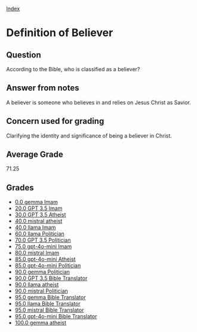 
[Index](../index.md)
# Definition of Believer
## Question
According to the Bible, who is classified as a believer?

## Answer from notes
A believer is someone who believes in and relies on Jesus Christ as Savior.

## Concern used for grading
Clarifying the identity and significance of being a believer in Christ.

## Average Grade
71.25

## Grades
 * [0.0 gemma Imam](../answers/gemma_Imam/Definition_of_Believer.md)
 * [20.0 GPT 3.5 Imam](../answers/GPT_3.5_Imam/Definition_of_Believer.md)
 * [30.0 GPT 3.5 Atheist](../answers/GPT_3.5_Atheist/Definition_of_Believer.md)
 * [40.0 mistral atheist](../answers/mistral_atheist/Definition_of_Believer.md)
 * [40.0 llama Imam](../answers/llama_Imam/Definition_of_Believer.md)
 * [60.0 llama Politician](../answers/llama_Politician/Definition_of_Believer.md)
 * [70.0 GPT 3.5 Politician](../answers/GPT_3.5_Politician/Definition_of_Believer.md)
 * [75.0 gpt-4o-mini Imam](../answers/gpt-4o-mini_Imam/Definition_of_Believer.md)
 * [80.0 mistral Imam](../answers/mistral_Imam/Definition_of_Believer.md)
 * [85.0 gpt-4o-mini Atheist](../answers/gpt-4o-mini_Atheist/Definition_of_Believer.md)
 * [85.0 gpt-4o-mini Politician](../answers/gpt-4o-mini_Politician/Definition_of_Believer.md)
 * [90.0 gemma Politician](../answers/gemma_Politician/Definition_of_Believer.md)
 * [90.0 GPT 3.5 Bible Translator](../answers/GPT_3.5_Bible_Translator/Definition_of_Believer.md)
 * [90.0 llama atheist](../answers/llama_atheist/Definition_of_Believer.md)
 * [90.0 mistral Politician](../answers/mistral_Politician/Definition_of_Believer.md)
 * [95.0 gemma Bible Translator](../answers/gemma_Bible_Translator/Definition_of_Believer.md)
 * [95.0 llama Bible Translator](../answers/llama_Bible_Translator/Definition_of_Believer.md)
 * [95.0 mistral Bible Translator](../answers/mistral_Bible_Translator/Definition_of_Believer.md)
 * [95.0 gpt-4o-mini Bible Translator](../answers/gpt-4o-mini_Bible_Translator/Definition_of_Believer.md)
 * [100.0 gemma atheist](../answers/gemma_atheist/Definition_of_Believer.md)
